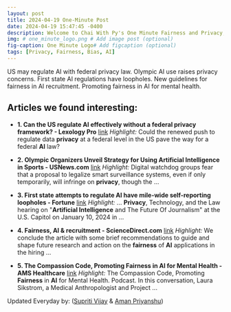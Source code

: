 ```yaml
---
layout: post
title: 2024-04-19 One-Minute Post
date: 2024-04-19 15:47:45 -0400
description: Welcome to Chai With Py's One Minute Fairness and Privacy, which aims to provide you the current happenings in the world of Fairness, Privacy, and AI.
img: # one_minute_logo.png # Add image post (optional)
fig-caption: One Minute Logo# Add figcaption (optional)
tags: [Privacy, Fairness, Bias, AI]
---
```


US may regulate AI with federal privacy law. Olympic AI use raises privacy concerns. First state AI regulations have loopholes. New guidelines for fairness in AI recruitment. Promoting fairness in AI for mental health.

## Articles we found interesting:

- **1. Can the US regulate <b>AI</b> effectively without a federal <b>privacy</b> framework? - Lexology Pro** [link](https://www.lexology.com/pro/content/can-the-us-regulate-ai-effectively-without-federal-privacy-framework)
_Highlight:_ Could the renewed push to regulate data <b>privacy</b> at a federal level in the US pave the way for a federal <b>AI</b> law?

- **2. Olympic Organizers Unveil Strategy for Using <b>Artificial Intelligence</b> in Sports - USNews.com** [link](https://www.usnews.com/news/sports/articles/2024-04-19/olympic-organizers-unveil-strategy-for-using-artificial-intelligence-in-sports)
_Highlight:_ Digital watchdog groups fear that a proposal to legalize smart surveillance systems, even if only temporarily, will infringe on <b>privacy</b>, though the&nbsp;...

- **3. First state attempts to regulate <b>AI</b> have mile-wide self-reporting loopholes - Fortune** [link](https://fortune.com/2024/04/19/how-will-ai-be-regulated-self-disclosure-companies/)
_Highlight:_ ... <b>Privacy</b>, Technology, and the Law hearing on &quot;<b>Artificial Intelligence</b> and The Future Of Journalism&quot; at the U.S. Capitol on January 10, 2024 in&nbsp;...

- **4. <b>Fairness</b>, <b>AI</b> &amp; recruitment - ScienceDirect.com** [link](https://www.sciencedirect.com/science/article/abs/pii/S0267364924000335)
_Highlight:_ We conclude the article with some brief recommendations to guide and shape future research and action on the <b>fairness</b> of <b>AI</b> applications in the hiring&nbsp;...

- **5. The Compassion Code, Promoting <b>Fairness</b> in <b>AI</b> for Mental Health - AMS Healthcare** [link](https://www.ams-inc.on.ca/resource/the-compassion-code-promoting-fairness-in-ai-for-mental-health/)
_Highlight:_ The Compassion Code, Promoting <b>Fairness</b> in <b>AI</b> for Mental Health. Podcast. In this conversation, Laura Sikstrom, a Medical Anthropologist and Project&nbsp;...


Updated Everyday by: (<a href="https://supritivijay.github.io/">Supriti Vijay</a> & <a href="https://amanpriyanshu.github.io/">Aman Priyanshu</a>)
